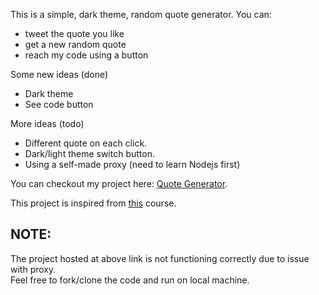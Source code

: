 This is a simple, dark theme, random quote generator. You can:
* tweet the quote you like
* get a new random quote
* reach my code using a button
   

Some new ideas (done)
* Dark theme
* See code button
   
More ideas (todo)
* Different quote on each click.
* Dark/light theme switch button.
* Using a self-made proxy (need to learn Nodejs first)
   
You can checkout my project here: [Quote Generator](https://the-localhost.github.io/quote-generator/).  

This project is inspired from [this](https://www.udemy.com/course/javascript-web-projects-to-build-your-portfolio-resume/) course. 

## NOTE:
The project hosted at above link is not functioning correctly due to issue with proxy.  
Feel free to fork/clone the code and run on local machine.



